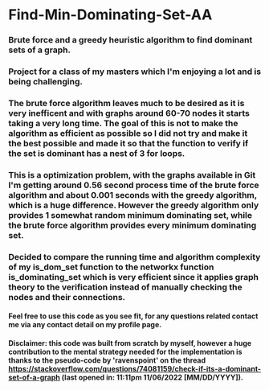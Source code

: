 # Find-Min-Dominating-Set-AA
### Brute force and a greedy heuristic algorithm to find dominant sets of a graph.
### Project for a class of my masters which I'm enjoying a lot and is being challenging.

### The brute force algorithm leaves much to be desired as it is very inefficent and with graphs around 60-70 nodes it starts taking a very long time. The goal of this is not to make the algorithm as efficient as possible so I did not try and make it the best possible and made it so that the function to verify if the set is dominant has a nest of 3 for loops.
### This is a optimization problem, with the graphs available in Git I'm getting around 0.56 second process time of the brute force algorithm and about 0.001 seconds with the greedy algorithm, which is a huge difference. However the greedy algorithm only provides 1 somewhat random minimum dominating set, while the brute force algorithm provides every minimum dominating set.

### Decided to compare the running time and algorithm complexity of my is_dom_set function to the networkx function is_dominating_set which is very efficient since it applies graph theory to the verification instead of manually checking the nodes and their connections.

#### Feel free to use this code as you see fit, for any questions related contact me via any contact detail on my profile page.
#### Disclaimer: this code was built from scratch by myself, however a huge contribution to the mental strategy needed for the implementation is thanks to the pseudo-code by 'ravenspoint' on the thread https://stackoverflow.com/questions/74081159/check-if-its-a-dominant-set-of-a-graph (last opened in: 11:11pm 11/06/2022 [MM/DD/YYYY]).
